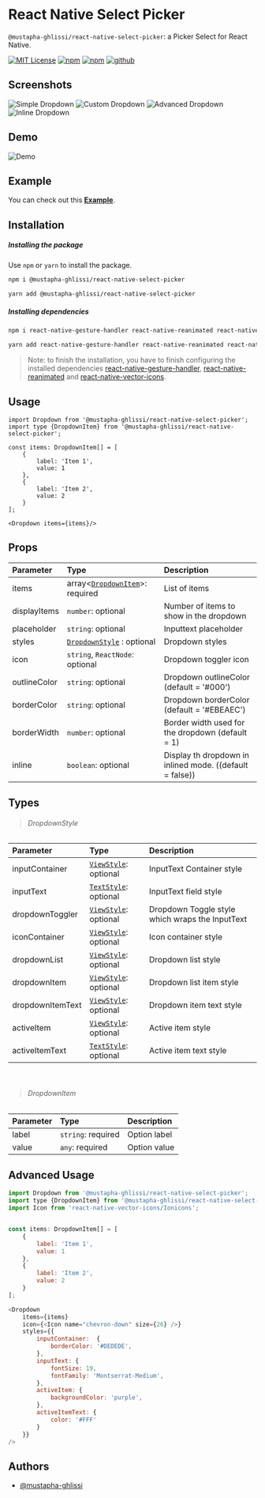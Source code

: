 
# React Native Select Picker 
`@mustapha-ghlissi/react-native-select-picker`: a Picker Select for React Native.

[![MIT License](https://img.shields.io/badge/License-MIT-green.svg)](https://choosealicense.com/licenses/mit/)
[![npm](https://img.shields.io/npm/v/@mustapha-ghlissi/react-native-select-picker.svg)](https://www.npmjs.com/package/@mustapha-ghlissi/react-native-select-picker)
[![npm](https://img.shields.io/npm/dm/@mustapha-ghlissi/react-native-select-picker.svg)](https://www.npmjs.com/package/@mustapha-ghlissi/react-native-select-picker)
[![github](https://img.shields.io/github/actions/workflow/status/mustapha-ghlissi/react-native-select-picker/release.yml)](https://www.npmjs.com/package/@mustapha-ghlissi/react-native-select-picker)

## Screenshots
![Simple Dropdown](./screenshots/screen-1.jpg)
![Custom Dropdown](./screenshots/screen-2.jpg)
![Advanced Dropdown](./screenshots/screen-3.jpg)
![Inline Dropdown](./screenshots/screen-4.jpg)

## Demo
![Demo](./demo/demo.gif)

## Example
You can check out this [<u><b>Example</b></u>](./Example/).

## Installation
##### Installing the package
Use `npm` or `yarn` to install the package.

```bash
npm i @mustapha-ghlissi/react-native-select-picker
```

```bash
yarn add @mustapha-ghlissi/react-native-select-picker
```

##### Installing dependencies
```bash
npm i react-native-gesture-handler react-native-reanimated react-native-vector-icons
```

```bash
yarn add react-native-gesture-handler react-native-reanimated react-native-vector-icons
```

> Note: to finish the installation, you have to finish configuring the installed dependencies [react-native-gesture-handler](https://docs.swmansion.com/react-native-gesture-handler/docs/fundamentals/installation), [react-native-reanimated](https://docs.swmansion.com/react-native-reanimated/docs/fundamentals/getting-started/) and [react-native-vector-icons](https://github.com/oblador/react-native-vector-icons).

## Usage
``` tsx
import Dropdown from '@mustapha-ghlissi/react-native-select-picker';
import type {DropdownItem} from '@mustapha-ghlissi/react-native-select-picker';

const items: DropdownItem[] = [
    {
        label: 'Item 1',        
        value: 1
    },
    {
        label: 'Item 2',
        value: 2
    }
];

<Dropdown items={items}/>
``` 

## Props
| Parameter | Type     | Description                |
| :-------- | :------- | :------------------------- |
| items | array<[`DropdownItem`](#dropdown-item)>: required | List of items |
| displayItems | `number`: optional | Number of items to show in the dropdown |
| placeholder | `string`: optional | Inputtext placeholder |
| styles | [`DropdownStyle`](#dropdown-style) : optional | Dropdown styles |
| icon | `string`, `ReactNode`: optional | Dropdown toggler icon |
| outlineColor | `string`: optional | Dropdown outlineColor (default = '#000') |
| borderColor | `string`: optional | Dropdown borderColor (default = '#EBEAEC') |
| borderWidth | `number`: optional | Border width used for the dropdown (default = 1) |
| inline | `boolean`: optional | Display th dropdown in inlined mode. ((default = false)) |

## Types
>  ###### DropdownStyle
| Parameter | Type     | Description |
| :-------- | :------- | :------- |
| inputContainer | [`ViewStyle`](https://reactnative.dev/docs/view-style-props): optional | InputText Container style |
| inputText | [`TextStyle`](https://reactnative.dev/docs/text-style-props): optional | InputText field style |
| dropdownToggler | [`ViewStyle`](https://reactnative.dev/docs/view-style-props): optional | Dropdown Toggle style which wraps the InputText |
| iconContainer | [`ViewStyle`](https://reactnative.dev/docs/view-style-props): optional | Icon container style |
| dropdownList | [`ViewStyle`](https://reactnative.dev/docs/view-style-props): optional | Dropdown list style |
| dropdownItem | [`ViewStyle`](https://reactnative.dev/docs/view-style-props): optional | Dropdown list item style |
| dropdownItemText | [`ViewStyle`](https://reactnative.dev/docs/view-style-props): optional | Dropdown item text style |
| activeItem | [`ViewStyle`](https://reactnative.dev/docs/view-style-props): optional | Active item style |
| activeItemText | [`TextStyle`](https://reactnative.dev/docs/text-style-props): optional | Active item text style |

<br />

> ###### DropdownItem

| Parameter | Type     | Description                |
| :-------- | :------- | :------------------------- |
| label | `string`: required | Option label |
| value | `any`: required | Option value |

## Advanced Usage

``` js
import Dropdown from '@mustapha-ghlissi/react-native-select-picker';
import type {DropdownItem} from '@mustapha-ghlissi/react-native-select-picker';
import Icon from 'react-native-vector-icons/Ionicons';


const items: DropdownItem[] = [
    {
        label: 'Item 1',        
        value: 1
    },
    {
        label: 'Item 2',
        value: 2
    }
];

<Dropdown 
    items={items}
    icon={<Icon name="chevron-down" size={26} />}
    styles={{
        inputContainer:  {
            borderColor: '#DEDEDE',
        },
        inputText: {
            fontSize: 19,
            fontFamily: 'Montserrat-Medium',
        },
        activeItem: {
            backgroundColor: 'purple',
        },
        activeItemText: {
            color: '#FFF'
        }
    }}
/>
``` 

## Authors

- [@mustapha-ghlissi](https://www.github.com/mustapha-ghlissi)

